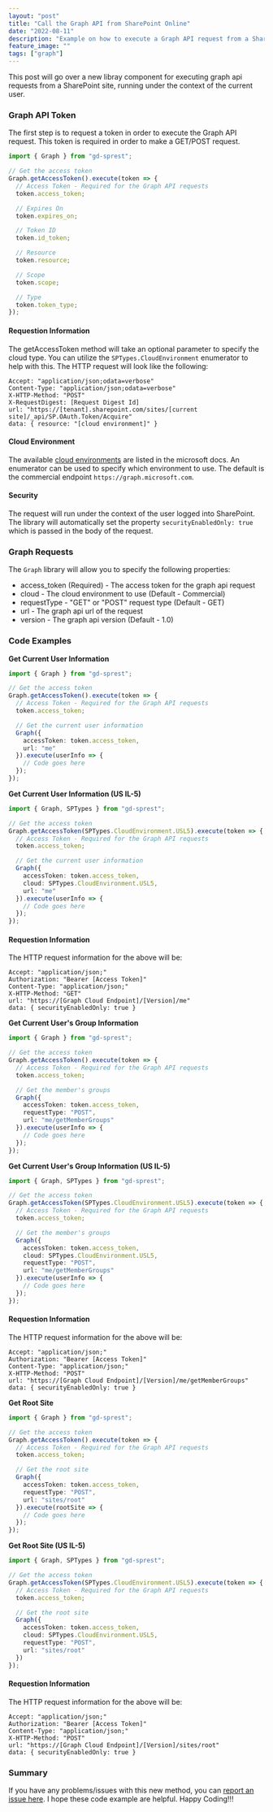 ```yaml
---
layout: "post"
title: "Call the Graph API from SharePoint Online"
date: "2022-08-11"
description: "Example on how to execute a Graph API request from a SharePoint site running under the user context."
feature_image: ""
tags: ["graph"]
---
```


This post will go over a new libray component for executing graph api requests from a SharePoint site, running under the context of the current user.

<!--more-->

### Graph API Token

The first step is to request a token in order to execute the Graph API request. This token is required in order to make a GET/POST request.

```ts
import { Graph } from "gd-sprest";

// Get the access token
Graph.getAccessToken().execute(token => {
  // Access Token - Required for the Graph API requests
  token.access_token;

  // Expires On
  token.expires_on;

  // Token ID
  token.id_token;

  // Resource
  token.resource;

  // Scope
  token.scope;

  // Type
  token.token_type;
});
```

#### Requestion Information

The getAccessToken method will take an optional parameter to specify the cloud type. You can utilize the `SPTypes.CloudEnvironment` enumerator to help with this. The HTTP request will look like the following:

```
Accept: "application/json;odata=verbose"
Content-Type: "application/json;odata=verbose"
X-HTTP-Method: "POST"
X-RequestDigest: [Request Digest Id]
url: "https://[tenant].sharepoint.com/sites/[current site]/_api/SP.OAuth.Token/Acquire"
data: { resource: "[cloud environment]" }
```

#### Cloud Environment

The available [cloud environments](https://docs.microsoft.com/en-us/graph/deployments) are listed in the microsoft docs. An enumerator can be used to specify which environment to use. The default is the commercial endpoint `https://graph.microsoft.com`.

#### Security

The request will run under the context of the user logged into SharePoint. The library will automatically set the property `securityEnabledOnly: true` which is passed in the body of the request.

### Graph Requests

The `Graph` library will allow you to specify the following properties:

* access_token (Required) - The access token for the graph api request
* cloud - The cloud environment to use (Default - Commercial)
* requestType - "GET" or "POST" request type (Default - GET)
* url - The graph api url of the request
* version - The graph api version (Default - 1.0)

### Code Examples

**Get Current User Information**
```ts
import { Graph } from "gd-sprest";

// Get the access token
Graph.getAccessToken().execute(token => {
  // Access Token - Required for the Graph API requests
  token.access_token;

  // Get the current user information
  Graph({
    accessToken: token.access_token,
    url: "me"
  }).execute(userInfo => {
    // Code goes here
  });
});
```

**Get Current User Information (US IL-5)**
```ts
import { Graph, SPTypes } from "gd-sprest";

// Get the access token
Graph.getAccessToken(SPTypes.CloudEnvironment.USL5).execute(token => {
  // Access Token - Required for the Graph API requests
  token.access_token;

  // Get the current user information
  Graph({
    accessToken: token.access_token,
    cloud: SPTypes.CloudEnvironment.USL5,
    url: "me"
  }).execute(userInfo => {
    // Code goes here
  });
});
```

#### Requestion Information
The HTTP request information for the above will be:

```
Accept: "application/json;"
Authorization: "Bearer [Access Token]"
Content-Type: "application/json;"
X-HTTP-Method: "GET"
url: "https://[Graph Cloud Endpoint]/[Version]/me"
data: { securityEnabledOnly: true }
```

**Get Current User's Group Information**
```ts
import { Graph } from "gd-sprest";

// Get the access token
Graph.getAccessToken().execute(token => {
  // Access Token - Required for the Graph API requests
  token.access_token;

  // Get the member's groups
  Graph({
    accessToken: token.access_token,
    requestType: "POST",
    url: "me/getMemberGroups"
  }).execute(userInfo => {
    // Code goes here
  });
});
```

**Get Current User's Group Information (US IL-5)**
```ts
import { Graph, SPTypes } from "gd-sprest";

// Get the access token
Graph.getAccessToken(SPTypes.CloudEnvironment.USL5).execute(token => {
  // Access Token - Required for the Graph API requests
  token.access_token;

  // Get the member's groups
  Graph({
    accessToken: token.access_token,
    cloud: SPTypes.CloudEnvironment.USL5,
    requestType: "POST",
    url: "me/getMemberGroups"
  }).execute(userInfo => {
    // Code goes here
  });
});
```

#### Requestion Information
The HTTP request information for the above will be:

```
Accept: "application/json;"
Authorization: "Bearer [Access Token]"
Content-Type: "application/json;"
X-HTTP-Method: "POST"
url: "https://[Graph Cloud Endpoint]/[Version]/me/getMemberGroups"
data: { securityEnabledOnly: true }
```

**Get Root Site**
```ts
import { Graph } from "gd-sprest";

// Get the access token
Graph.getAccessToken().execute(token => {
  // Access Token - Required for the Graph API requests
  token.access_token;

  // Get the root site
  Graph({
    accessToken: token.access_token,
    requestType: "POST",
    url: "sites/root"
  }).execute(rootSite => {
    // Code goes here
  });
});
```

**Get Root Site (US IL-5)**
```ts
import { Graph, SPTypes } from "gd-sprest";

// Get the access token
Graph.getAccessToken(SPTypes.CloudEnvironment.USL5).execute(token => {
  // Access Token - Required for the Graph API requests
  token.access_token;

  // Get the root site
  Graph({
    accessToken: token.access_token,
    cloud: SPTypes.CloudEnvironment.USL5,
    requestType: "POST",
    url: "sites/root"
  })
});
```

#### Requestion Information
The HTTP request information for the above will be:

```
Accept: "application/json;"
Authorization: "Bearer [Access Token]"
Content-Type: "application/json;"
X-HTTP-Method: "POST"
url: "https://[Graph Cloud Endpoint]/[Version]/sites/root"
data: { securityEnabledOnly: true }
```

### Summary

If you have any problems/issues with this new method, you can [report an issue here](https://github.com/gunjandatta/sprest/issues). I hope these code example are helpful. Happy Coding!!!